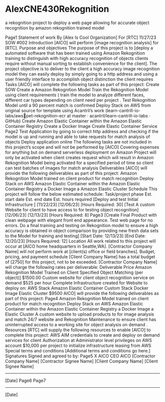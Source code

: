 # AlexCNE430Rekognition
a rekognition project to deploy a web page allowing for accurate object recognition by amazon rekognition trained model

Page1
Statement of work
By [Alex Is Cool Organization]
For [RTC]
11/27/23
SOW #002
Introduction
[AICO] will perform [image recognition analysis] for [RTC].
Purpose and objectives
The purpose of this project is to [deploy a automated software that has been trained using Amazon 
Rekognition training to distinguish with high accuracy recognition of objects clients require without 
manual sorting to establish convenience for the client]. The project objective is to deliver to the client a 
high accuracy image recognition model they can easily deploy by simply going to a http address and 
using a user friendly interface to accomplish object distinction the client requires
Tasks
[AICO] will complete the following tasks as part of this project:
Create SOW
Create a Amazon Rekognition Model
Train the Rekognition Model using client requirements ( train the model to analyze different faces, 
different car types depending on client need per project .
Test Rekognition Model until a 90 percent match is confirmed
Deploy Stack on AWS from original source for template using Acantril’s work (learn-cantrill-io-labs/awspet-rekognition-ecr at master · acantril/learn-cantrill-io-labs · GitHub)
Create Amazon Elastic Container within the Amazon Elastic Container Registry
Create a Docker Image
Create Elastic Container Service
Page2
Test Application by going to correct http address and checking if the model is up and running and able to 
take requests for match analysis of objects
Deploy application online
The following tasks are not included in this project’s scope and will not be performed by [AICO]
Covering expenses for anything but on demand serverless deployment on Amazon
Project will only be activated when client creates request which will result in Amazon Rekognition Model 
being activated for a specified period of time so client can test batches of images for match analysis 
Deliverables
[AICO] will provide the following deliverables as part of this project:
Amazon Rekognition Model trained on client product for match recognition
Deploy Stack on AWS 
Amazon Elastic Container within the Amazon Elastic Container Registry
a Docker Image
a Amazon Elastic Cluster
Schedule
This project will follow the below estimated schedule:
Task/project phase Est. start date Est. end date Est. hours required
[Deploy and test Initial 
Infrastructure ]
[11/22/23] [12/06/23]
[Hours Required:
 30]
[Test A custom Website 
for client to have access 
to for testing object 
recognition]
[12/06/23] [12/13/23]
[Hours Required:
 8]
Page3
[Create Final Product 
with clean webpage 
with elegant front end 
appearance. Test web 
page for no errors. Do a 
final training and 
testing on Rekognition 
model to ensure a high 
accuracy is obtained in 
object comparison by 
providing new fresh 
data sets to the Model 
for training and testing]
[Start Date:
 12/13/23]
[End Date:
12/20/23]
[Hours Required:
 12]
Location
All work related to this project will occur at [AICO home headquarters in Seattle,WA]. [Contractor 
Company Name] will not perform work at [client(s) office or field branches].
Budget, pricing, and payment schedule
[Client Company Name] has a total budget of [2750] for this project, not to be exceeded.
[Contractor Company Name] will charge the following rates per deliverable:
Deliverable Price
Amazon Rekognition Model Trained on Client 
Specified Object Matching (per object)]
$1500.00
Custom website for client object recognition 
service on demand $525 per hour
Complete Infrastructure created for Website to 
deploy on:
AWS Stack
Amazon Elastic Container
Custom Stack
Docker Image
Elastic Cluster
$9500
AICO] will provide the following deliverables as part of this project:
Page4
Amazon Rekognition Model trained on client product for match recognition
Deploy Stack on AWS 
Amazon Elastic Container within the Amazon Elastic Container Registry
a Docker Image
a Elastic Cluster
A custom website to upload products to for image analysis and match
24/7 website and Rekognition Maintenance to ensure client has uninterrupted access to a working site 
for object analysis on demand .
Resources
[RTC] will supply the following resources to enable [AICO] to complete this project:
AWS AIM credentials to create and deploy on demand services for client
Authorization at Administrator level privileges on AWS account
$10,000 per project to initialize infrastructure leasing from AWS
Special terms and conditions
[Additional terms and conditions go here.]
Signatures
Signed and agreed to by:
Page5
X
AICO
CEO AICO
[Contractor Company Name]
[Contractor Signee Name]
[Client Company Name] [Client Signee 
Name]
_________________________________
[Date]
Page6
Page7
_________________________________
[Date]
